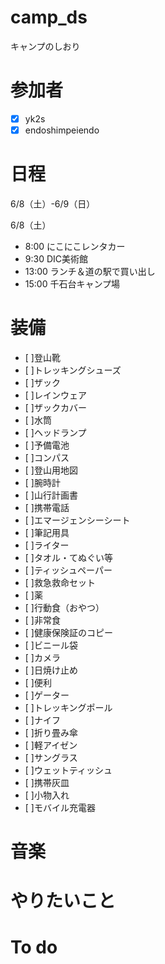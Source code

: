 # camp_ds
キャンプのしおり

# 参加者
- [x] yk2s
- [x] endoshimpeiendo

# 日程
6/8（土）-6/9（日）

6/8（土）
- 8:00 にこにこレンタカー
- 9:30 DIC美術館
- 13:00 ランチ＆道の駅で買い出し
- 15:00 千石台キャンプ場

# 装備
- [ ]登山靴
- [ ]トレッキングシューズ
- [ ]ザック
- [ ]レインウェア
- [ ]ザックカバー
- [ ]水筒
- [ ]ヘッドランプ
- [ ]予備電池
- [ ]コンパス
- [ ]登山用地図
- [ ]腕時計
- [ ]山行計画書
- [ ]携帯電話
- [ ]エマージェンシーシート
- [ ]筆記用具
- [ ]ライター
- [ ]タオル・てぬぐい等
- [ ]ティッシュペーパー
- [ ]救急救命セット
- [ ]薬
- [ ]行動食（おやつ）
- [ ]非常食
- [ ]健康保険証のコピー
- [ ]ビニール袋
- [ ]カメラ
- [ ]日焼け止め
- [ ]便利
- [ ]ゲーター
- [ ]トレッキングポール
- [ ]ナイフ
- [ ]折り畳み傘
- [ ]軽アイゼン
- [ ]サングラス
- [ ]ウェットティッシュ
- [ ]携帯灰皿
- [ ]小物入れ
- [ ]モバイル充電器

# 音楽

# やりたいこと

# To do
